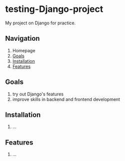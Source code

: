 # testing-Django-project
My project on Django for practice.

## Navigation
1) Homepage
2) [Goals](#goals)
3) [Installation](#installation)
4) [Features](#features)

## Goals
1) try out Django's features
2) improve skills in backend and frontend development

## Installation
1) ...

## Features
1) ...

